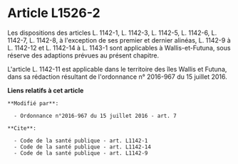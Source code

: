 # Article L1526-2

Les dispositions des articles L. 1142-1, L. 1142-3, L. 1142-5, L. 1142-6, L. 1142-7, L. 1142-8, à l'exception de ses premier
et dernier alinéas, L. 1142-9 à L. 1142-12 et L. 1142-14 à L. 1143-1 sont applicables à Wallis-et-Futuna, sous réserve des
adaptions prévues au présent chapitre.

L'article L. 1142-11 est applicable dans le territoire des îles Wallis et Futuna, dans sa rédaction résultant de l'ordonnance
n° 2016-967 du 15 juillet 2016.

**Liens relatifs à cet article**

	**Modifié par**:

	  - Ordonnance n°2016-967 du 15 juillet 2016 - art. 7

	**Cite**:

	  - Code de la santé publique - art. L1142-1
	  - Code de la santé publique - art. L1142-14
	  - Code de la santé publique - art. L1142-9
